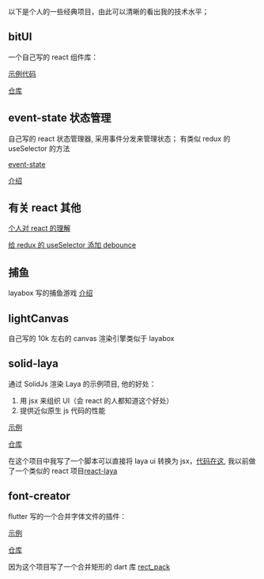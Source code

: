 以下是个人的一些经典项目，由此可以清晰的看出我的技术水平；

## bitUI

一个自己写的 react 组件库：

[示例代码](https://zsytssk.github.io/bitUI)

[仓库](https://github.com/zsytssk/bitUI)

## event-state 状态管理

自己写的 react 状态管理器, 采用事件分发来管理状态；
有类似 redux 的 useSelector 的方法

[event-state](https://www.npmjs.com/package/react-event-state)

[介绍](https://www.jianshu.com/p/e6e1f6a89be3)

## 有关 react 其他

[个人对 react 的理解](https://www.zhihu.com/question/47161776/answer/2325381843)

[给 redux 的 useSelector 添加 debounce](https://stackoverflow.com/questions/64799941/how-add-debounce-to-useselector-on-react-redux)

## 捕鱼

layabox 写的捕鱼游戏 [介绍](./fish/readme.md)

## lightCanvas

自己写的 10k 左右的 canvas 渲染引擎类似于 layabox

## solid-laya

通过 SolidJs 渲染 Laya 的示例项目, 他的好处：

1. 用 jsx 来组织 UI（会 react 的人都知道这个好处）
2. 提供近似原生 js 代码的性能

[示例](https://zsytssk.github.io/solidjs-laya)

[仓库](https://github.com/zsytssk/solidjs-laya-demo)

在这个项目中我写了一个脚本可以直接将 laya ui 转换为 jsx，[代码在这](https://github.com/zsytssk/solidjs-laya-demo/tree/master/script/uiToJsx), 我以前做了一个类似的 react 项目[react-laya](https://github.com/zsytssk/react-laya)

## font-creator

flutter 写的一个合并字体文件的插件：

[示例](https://zsytssk.github.io/font_creator)

[仓库](https://github.com/zsytssk/font_creator)

因为这个项目写了一个合并矩形的 dart 库 [rect_pack](https://pub.dev/packages/rect_pack)

